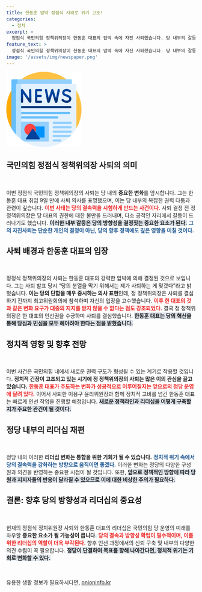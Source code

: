 ```yaml
---
title: 한동훈 압박 정점식 사의로 위기 고조!
categories:
  - 정치
excerpt: >
  정점식 국민의힘 정책위의장이 한동훈 대표의 압박 속에 자진 사퇴했습니다. 당 내부의 갈등이 깊어지는 가운데, 한대표가 변화에 대한 강한 의지를 보이고 있어 향후 당의 향방에 이목이 집중됩니다.
feature_text: >
  정점식 국민의힘 정책위의장이 한동훈 대표의 압박 속에 자진 사퇴했습니다. 당 내부의 갈등이 깊어지는 가운데, 한대표가 변화에 대한 강한 의지를 보이고 있어 향후 당의 향방에 이목이 집중됩니다.
image: '/assets/img/newspaper.png'
---
```


<p><img src="/assets/img/newspaper.png" alt="kimp 속보" /></p>

<h2 data-ke-size="size26">국민의힘 정점식 정책위의장 사퇴의 의미</h2>

<p data-ke-size="size16">&nbsp;</p>

<p>이번 정점식 국민의힘 정책위의장의 사퇴는 당 내의 <b>중요한 변화</b>를 암시합니다. 그는 한동훈 대표 취임 9일 만에 사퇴 의사를 표명했으며, 이는 당 내부의 복잡한 권력 다툼과 관련이 깊습니다. <b><span style="color: #ee2323;">이번 사태는 당의 결속력을 시험하게 만드는 사건이다.</span></b> 사퇴 결정 전 정 정책위의장은 당 대표의 권한에 대한 불만을 드러내며, 다소 공적인 자리에서 갈등이 드러나기도 했습니다. <b><span style="background-color: #21538527;">이러한 내부 갈등은 당의 방향성을 결정짓는 중요한 요소가 된다.</span></b> <b><span style="color: #1a5490;">그의 자진사퇴는 단순한 개인의 결정이 아닌, 당의 향후 정책에도 깊은 영향을 미칠 것이다.</span></b> </p>

<h2 data-ke-size="size26">사퇴 배경과 한동훈 대표의 입장</h2>

<p data-ke-size="size16">&nbsp;</p>

<p>정정식 정책위의장의 사퇴는 한동훈 대표의 강력한 압박에 의해 결정된 것으로 보입니다. 그는 사퇴 발표 당시 “당의 분열을 막기 위해서는 제가 사퇴하는 게 맞겠다”라고 밝혔습니다. <b>이는 당의 단합을 매우 중시하는 의사 표현</b>인데, 정 정책위의장은 사퇴를 결심하기 전까지 최고위원회의에 참석하며 자신의 입장을 고수했습니다. <b><span style="color: #ee2323;">이후 한 대표의 것과 같은 변화 요구가 대중의 지지를 받지 않을 수 없다는 점도 강조되었다.</span></b> 결국 정 정책위의장은 한 대표의 인선권을 수긍하며 사퇴를 결심했습니다. <b><span style="background-color: #21538527;">한동훈 대표는 당의 혁신을 통해 당심과 민심을 모두 헤아려야 한다는 점을 밝혔습니다.</span></b> </p>

<h2 data-ke-size="size26">정치적 영향 및 향후 전망</h2>

<p data-ke-size="size16">&nbsp;</p>

<p>이번 사건은 국민의힘 내에서 새로운 권력 구도가 형성될 수 있는 계기로 작용할 것입니다. <b>정치적 긴장이 고조되고 있는 시기에 정 정책위의장의 사퇴는 많은 이의 관심을 끌고 있습니다.</b> <b><span style="color: #ee2323;">한동훈 대표가 주도하는 변화가 성공적으로 이루어질지는 앞으로의 정당 운영에 달려 있다.</span></b> 이어서 사퇴한 이용구 윤리위원장과 함께 정치적 고비를 넘긴 한동훈 대표는 빠르게 인선 작업을 진행할 예정입니다. <b><span style="background-color: #21538527;">새로운 정책라인과 리더십을 어떻게 구축할지가 주요한 관건이 될 것이다.</span></b>  </p>

<h2 data-ke-size="size26">정당 내부의 리더십 재편</h2>

<p data-ke-size="size16">&nbsp;</p>

<p>정당 내의 이러한 <b>리더십 변화는 통합을 위한 기회가 될 수 있습니다.</b> <b><span style="color: #1a5490;">정치적 위기 속에서 당의 결속력을 강화하는 방향으로 움직이면 좋겠다.</span></b> 이러한 변화는 정당의 다양한 구성원과 의견을 반영하는 중요한 시점이 될 것입니다. 또한, <b><span style="background-color: #21538527;">앞으로 정책적인 방향에 따라 당원과 지지자들의 반응이 달라질 수 있으므로 이에 대한 비상한 주의가 필요하다.</span></b> </p>

<h2 data-ke-size="size26">결론: 향후 당의 방향성과 리더십의 중요성</h2>

<p data-ke-size="size16">&nbsp;</p>

<p>현재의 정점식 정치위원장 사퇴와 한동훈 대표의 리더십은 국민의힘 당 운영의 미래를 좌우할 <b>중요한 요소가 될 가능성이 큽니다.</b> <b><span style="color: #ee2323;">당의 결속과 방향성 확립이 필수적이며, 이를 위한 리더십의 역할이 더욱 부각된다.</span></b> 향후 인선 과정에서의 신뢰 구축 및 내부의 다양한 의견 수렴이 꼭 필요합니다. <b><span style="background-color: #21538527;">정당이 단결하여 목표를 향해 나아간다면, 정치적 위기는 기회로 변화할 수 있다.</span></b> </p>

<p data-ke-size="size16">&nbsp;</p>
유용한 생활 정보가 필요하시다면, <a href="https://onioninfo.kr" rel="dofollow">onioninfo.kr</a>


